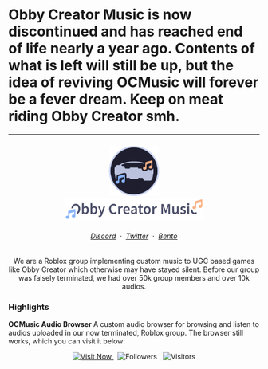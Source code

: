 # Obby Creator Music is now discontinued and has reached end of life nearly a year ago. Contents of what is left will still be up, but the idea of reviving OCMusic will forever be a fever dream. Keep on meat riding Obby Creator smh.

---

<div align="center">
    <h3>
    <img src="https://raw.githubusercontent.com/OCMusic/.github/main/assets/icon.svg" width="100px" alt="Logo"/><br/>
    <picture>
        <source media="(prefers-color-scheme: dark)" srcset="https://raw.githubusercontent.com/OCMusic/.github/main/assets/title-dark.svg">
        <img alt="Obby Creator Music Title" src="https://raw.githubusercontent.com/OCMusic/.github/main/assets/title-light.svg" height=45>
    </picture>
    <h6 align="center">
      <a href="https://discord.gg/K4gFUPTA7B">Discord</a>
      &nbsp;·&nbsp;
      <a href="https://twitter.com/ocmusic_real">Twitter</a>
      &nbsp;·&nbsp;
      <a href="https://bento.me/ocm">Bento</a>
    </h6>
    </h3>
    <p>We are a Roblox group implementing custom music to UGC based games like Obby Creator which otherwise may have stayed silent. Before our group was falsely terminated, we had over 50k group members and over 10k audios. </p>
</div>

### Highlights

**OCMusic Audio Browser**
A custom audio browser for browsing and listen to audios uploaded in our now terminated, Roblox group. The browser still works, which you can visit it below:

<div align="center">
    <a href="https://www.roblox.com/games/9937132110/OCM-Song-Browser">
        <img src="https://img.shields.io/badge/visit%20browser-313244?style=for-the-badge" alt="Visit Now"/>
    <a/>
    &nbsp;
    <img alt="Followers" src="https://img.shields.io/github/followers/OCMusic?style=for-the-badge&labelColor=313244&color=89b4fa"/>
    &nbsp;
    <img alt="Visitors" src="https://komarev.com/ghpvc/?username=OCMusic&style=for-the-badge&labelColor=313244&color=a6e3a1">
</div>

